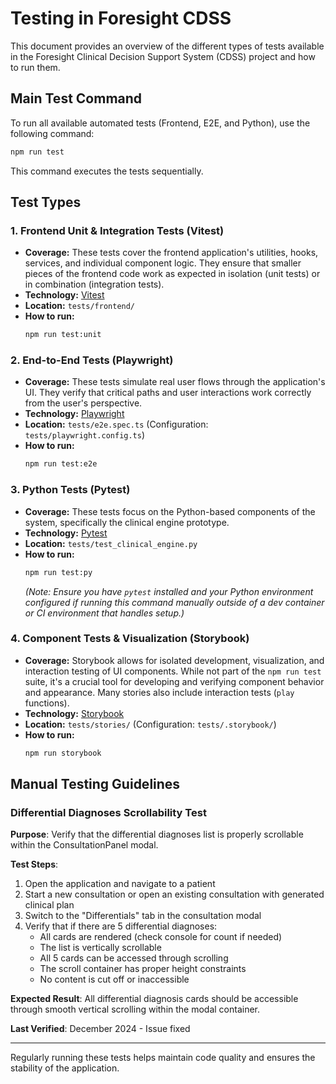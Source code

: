 # Testing in Foresight CDSS

This document provides an overview of the different types of tests available in the Foresight Clinical Decision Support System (CDSS) project and how to run them.

## Main Test Command

To run all available automated tests (Frontend, E2E, and Python), use the following command:

```bash
npm run test
```

This command executes the tests sequentially.

## Test Types

### 1. Frontend Unit & Integration Tests (Vitest)

*   **Coverage:** These tests cover the frontend application's utilities, hooks, services, and individual component logic. They ensure that smaller pieces of the frontend code work as expected in isolation (unit tests) or in combination (integration tests).
*   **Technology:** [Vitest](https://vitest.dev/)
*   **Location:** `tests/frontend/`
*   **How to run:**
    ```bash
    npm run test:unit
    ```

### 2. End-to-End Tests (Playwright)

*   **Coverage:** These tests simulate real user flows through the application's UI. They verify that critical paths and user interactions work correctly from the user's perspective.
*   **Technology:** [Playwright](https://playwright.dev/)
*   **Location:** `tests/e2e.spec.ts` (Configuration: `tests/playwright.config.ts`)
*   **How to run:**
    ```bash
    npm run test:e2e
    ```

### 3. Python Tests (Pytest)

*   **Coverage:** These tests focus on the Python-based components of the system, specifically the clinical engine prototype.
*   **Technology:** [Pytest](https://docs.pytest.org/)
*   **Location:** `tests/test_clinical_engine.py`
*   **How to run:**
    ```bash
    npm run test:py
    ```
    *(Note: Ensure you have `pytest` installed and your Python environment configured if running this command manually outside of a dev container or CI environment that handles setup.)*

### 4. Component Tests & Visualization (Storybook)

*   **Coverage:** Storybook allows for isolated development, visualization, and interaction testing of UI components. While not part of the `npm run test` suite, it's a crucial tool for developing and verifying component behavior and appearance. Many stories also include interaction tests (`play` functions).
*   **Technology:** [Storybook](https://storybook.js.org/)
*   **Location:** `tests/stories/` (Configuration: `tests/.storybook/`)
*   **How to run:**
    ```bash
    npm run storybook
    ```

## Manual Testing Guidelines

### Differential Diagnoses Scrollability Test

**Purpose**: Verify that the differential diagnoses list is properly scrollable within the ConsultationPanel modal.

**Test Steps**:
1. Open the application and navigate to a patient
2. Start a new consultation or open an existing consultation with generated clinical plan
3. Switch to the "Differentials" tab in the consultation modal
4. Verify that if there are 5 differential diagnoses:
   - All cards are rendered (check console for count if needed)
   - The list is vertically scrollable
   - All 5 cards can be accessed through scrolling
   - The scroll container has proper height constraints
   - No content is cut off or inaccessible

**Expected Result**: All differential diagnosis cards should be accessible through smooth vertical scrolling within the modal container.

**Last Verified**: December 2024 - Issue fixed

---

Regularly running these tests helps maintain code quality and ensures the stability of the application.
